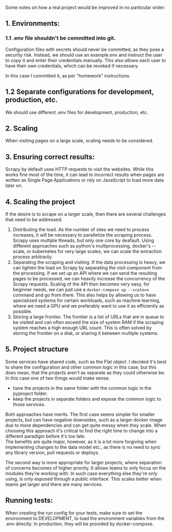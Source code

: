 Some notes on how a real project would be improved in no particular order:

## 1. Environments:
### 1.1 .env file shouldn't be committed into git.
Configuration files with secrets should never be committed, as they pose a security risk.
Instead, we should use an example.env and instruct the user to copy it and enter their credentials manually. 
This also allows each user to have their own credentials, which can be revoked if necessary.

In this case I committed it, as per "homework" instructions. 

## 1.2 Separate configurations for development, production, etc.
We should use different .env files for development, production, etc. 

## 2. Scaling
When visiting pages on a large scale, scaling needs to be considered.

## 3. Ensuring correct results:
Scrapy by default uses HTTP requests to visit the websites. 
While this works fine most of the time, it can lead to incorrect results 
when pages are written as Single Page Applications or rely on JavaScript to load more data later on.

## 4. Scaling the project
If the desire is to scrape on a larger scale, then there are several challenges that need to be addressed. 
1. Distributing the load. As the number of sites we need to process increases, it will be necessary to parallelize the scraping process. 
Scrapy uses multiple threads, but only one core by deafault. Using different approaches such as python's multiprocessing, docker's --scale, or kubernetes for very large scales, we can scale the extraction process arbitrarily. 
2. Separating the scraping and visiting. If the data processing is heavy, we can lighten the load on Scrapy by separating the visit component from the processing. 
If we set up an API where we can send the resulting pages to be processed, we can heavily increase the concurrency of the Scrapy requests. 
Scaling of the API then becomes very easy, for beginner needs, we can just use a `docker-compose up --scale=n` command and go from there. 
This also helps by allowing us to have specialized systems for certain workloads, such as machine learning, where we need a GPU and we preferably want to use it as efficiently as possible.
3. Storing a large frontier. The frontier is a list of URLs that are in queue to be visited and can often exceed the size of system RAM if the scraping system reaches a high enough URL count. 
This is often solved by storing the frontier on a disk, or sharing it between multiple systems.

## 5. Project structure
Some services have shared code, such as the Flat object. I decided it's best to share the configuration and other common logic in this case, but this does mean, that the projects aren't as separate as they could otherwise be. 
In this case one of two things would make sense:
- have the projects in the same folder with the common logic in the pyproject folder. 
- keep the projects in separate folders and expose the common logic to those services.

Both approaches have merits. The first case seems simpler for smaller projects, but can have negative downsides, 
such as a larger docker image due to more dependencies and can get quite messy when they scale. 
When choosing this approach it's critical to find the right time to change into a different paradigm before it's too late.  
The benefits are quite major, however, as it is a lot more forgiving when implementing changes to the data model etc., as there is no need to sync any library version, pull requests or deploys.

The second way is more appropriate for larger projects, where separation of concerns becomes of higher priority. 
It allows teams to only focus on the modules they're working with. 
In such case everything else they're only using, is only exposed through a public interface. 
This scales better when teams get larger and there are many services.


## Running tests:
When creating the run config for your tests, make sure to set the environment to DEVELOPMENT, to load the environment variables from the .env directly.
In production, they will be provided by docker-compose. 